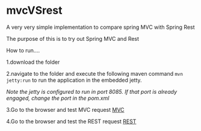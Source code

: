 # mvcVSrest
A very very simple implementation to compare spring MVC with Spring Rest


The purpose of this is to try out Spring MVC and Rest

How to run....

1.download the folder

2.navigate to the folder and execute the following maven command `mvn jetty:run` to run the application in the embedded jetty.
 
 *Note the jetty is configured to run in port 8085. If that port is already engaged, change the port in the pom.xml*


3.Go to the browser and test MVC request
    [MVC](http://localhost:8085/spring/mvc/hello?name=janakan)

4.Go to the browser and test the REST request
    [REST](http://localhost:8085/spring/rest/hello?name=janakan)
